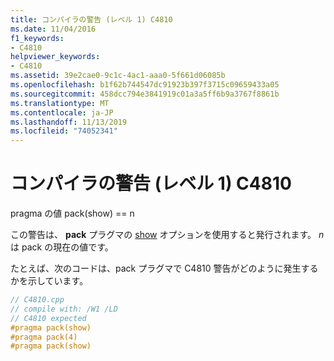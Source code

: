 ```yaml
---
title: コンパイラの警告 (レベル 1) C4810
ms.date: 11/04/2016
f1_keywords:
- C4810
helpviewer_keywords:
- C4810
ms.assetid: 39e2cae0-9c1c-4ac1-aaa0-5f661d06085b
ms.openlocfilehash: b1f62b744547dc91923b397f3715c09659433a05
ms.sourcegitcommit: 458dcc794e3841919c01a3a5ff6b9a3767f8861b
ms.translationtype: MT
ms.contentlocale: ja-JP
ms.lasthandoff: 11/13/2019
ms.locfileid: "74052341"
---
```

# <a name="compiler-warning-level-1-c4810"></a>コンパイラの警告 (レベル 1) C4810

pragma の値 pack(show) == n

この警告は、 **pack** プラグマの [show](../../preprocessor/pack.md) オプションを使用すると発行されます。 *n* は pack の現在の値です。

たとえば、次のコードは、pack プラグマで C4810 警告がどのように発生するかを示しています。

```cpp
// C4810.cpp
// compile with: /W1 /LD
// C4810 expected
#pragma pack(show)
#pragma pack(4)
#pragma pack(show)
```